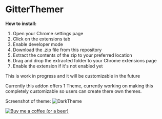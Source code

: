 # GitterThemer

**How to install:**

 1. Open your Chrome settings page
 2. Click on the extensions tab
 3. Enable developer mode
 4. Download the .zip file from this repository
 5. Extract the contents of the zip to your preferred location
 5. Drag and drop the extracted folder to your Chrome extensions page
 6. Enable the extension if it's not enabled yet

This is work in progress and it will be customizable in the future

Currently this addon offers 1 Theme, currently working on making this completely customizable so users can create there own themes.

Screenshot of theme:
![DarkTheme](http://cl.ly/d41S)

[![Buy me a coffee (or a beer)](http://andrew.pyrah.net/wp-content/uploads/buy-me-a-coffee.png)](https://paypal.me/svanArkens)
